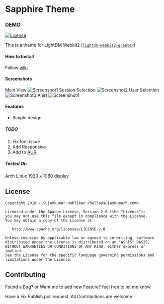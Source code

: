 # Sapphire Theme

### [DEMO](https://sujaykumarh.github.io/lightdm-theme-sapphire/)

[![License](https://img.shields.io/badge/License-Apache%202.0-blue.svg)](LICENSE)

This is a theme for LightDM Webkit2 ([`lightdm-webkit2-greeter`](https://github.com/Antergos/web-greeter))


#### How to Install

Follow [wiki](https://github.com/Sujaykumarh/lightdm-theme-sapphire/wiki)

#### Screenshots

Main View
![Screenshot1](https://raw.githubusercontent.com/Sujaykumarh/lightdm-theme-sapphire/master/screenshot/Screenshot_1.png)
Session Selection
![Screenshot2](https://raw.githubusercontent.com/Sujaykumarh/lightdm-theme-sapphire/master/screenshot/Screenshot_2.png)
User Selection
![Screenshot3](https://raw.githubusercontent.com/Sujaykumarh/lightdm-theme-sapphire/master/screenshot/Screenshot_3.png)
Alert
![Screenshot4](https://raw.githubusercontent.com/Sujaykumarh/lightdm-theme-sapphire/master/screenshot/Screenshot_4.png)

#### Features
- Simple design

##### TODO

1. Fix font issue
2. Add Responsive 
3. Add to [AUR](https://aur.archlinux.org)

##### Tested On
Arch Linux 1920 x 1080 display

## License

    Copyright 2018 - Sujaykumar.Hublikar <hello@sujaykumarh.com>

    Licensed under the Apache License, Version 2.0 (the "License");
    you may not use this file except in compliance with the License.
    You may obtain a copy of the License at

       http://www.apache.org/licenses/LICENSE-2.0

    Unless required by applicable law or agreed to in writing, software
    distributed under the License is distributed on an "AS IS" BASIS,
    WITHOUT WARRANTIES OR CONDITIONS OF ANY KIND, either express or implied.
    See the License for the specific language governing permissions and
    limitations under the License.

## Contributing

Found a Bug? or Want me to add new Feature? feel free to let me know.

Have a Fix Publish pull request. All Contributions are welcome
